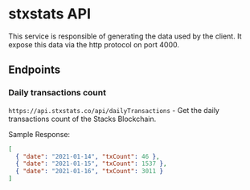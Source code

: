 # stxstats API

This service is responsible of generating the data used by the client. It expose this data via the http protocol on port 4000.

## Endpoints

### Daily transactions count

`https://api.stxstats.co/api/dailyTransactions` - Get the daily transactions count of the Stacks Blockchain.

Sample Response:

```json
[
  { "date": "2021-01-14", "txCount": 46 },
  { "date": "2021-01-15", "txCount": 1537 },
  { "date": "2021-01-16", "txCount": 3011 }
]
```

